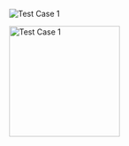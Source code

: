 ![Test Case 1](https://github.com/Vaibhav13kamat/chessAssignment/assets/91717908/7817c923-8076-4791-b487-30af027e2a79)

<img src="https://github.com/Vaibhav13kamat/chessAssignmen/91717908/7817c923-8076-4791-b487-30af027e2a79" width="200" height="200" alt="Test Case 1">

